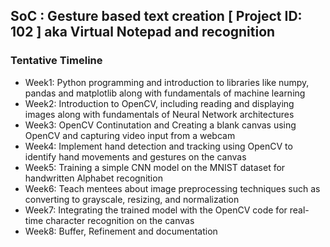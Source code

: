 ## SoC : Gesture based text creation [ Project ID: 102 ] aka Virtual Notepad and recognition

### Tentative Timeline
* Week1: Python programming and introduction to libraries like numpy, pandas and matplotlib along with fundamentals of machine learning 
* Week2: Introduction to OpenCV, including reading and displaying images along with fundamentals of Neural Network architectures 
* Week3: OpenCV Continutation and Creating a blank canvas using OpenCV and capturing video input from a webcam 
* Week4: Implement hand detection and tracking using OpenCV to identify hand movements and gestures on the canvas 
* Week5: Training a simple CNN model on the MNIST dataset for handwritten Alphabet recognition 
* Week6: Teach mentees about image preprocessing techniques such as converting to grayscale, resizing, and normalization 
* Week7: Integrating the trained model with the OpenCV code for real-time character recognition on the canvas 
* Week8: Buffer, Refinement and documentation
